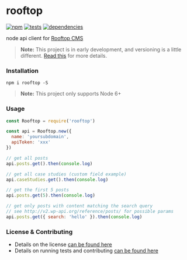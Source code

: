 # rooftop

[![npm](http://img.shields.io/npm/v/rooftop.svg?style=flat)](https://badge.fury.io/js/rooftop) [![tests](http://img.shields.io/travis/carrot/rooftop/master.svg?style=flat)](https://travis-ci.org/carrot/rooftop) [![dependencies](http://img.shields.io/gemnasium/carrot/rooftop.svg?style=flat)](https://gemnasium.com/carrot/rooftop)

node api client for [Rooftop CMS](https://www.rooftopcms.com/)

> **Note:** This project is in early development, and versioning is a little different. [Read this](http://markup.im/#q4_cRZ1Q) for more details.

### Installation

`npm i rooftop -S`

> **Note:** This project only supports Node 6+

### Usage

```js
const Rooftop = require('rooftop')

const api = Rooftop.new({
  name: 'yoursubdomain',
  apiToken: 'xxx'
})

// get all posts
api.posts.get().then(console.log)

// get all case studies (custom field example)
api.caseStudies.get().then(console.log)

// get the first 5 posts
api.posts.get(5).then(console.log)

// get only posts with content matching the search query
// see http://v2.wp-api.org/reference/posts/ for possible params
api.posts.get({ search: 'hello' }).then(console.log)
```

### License & Contributing

- Details on the license [can be found here](LICENSE.md)
- Details on running tests and contributing [can be found here](contributing.md)
